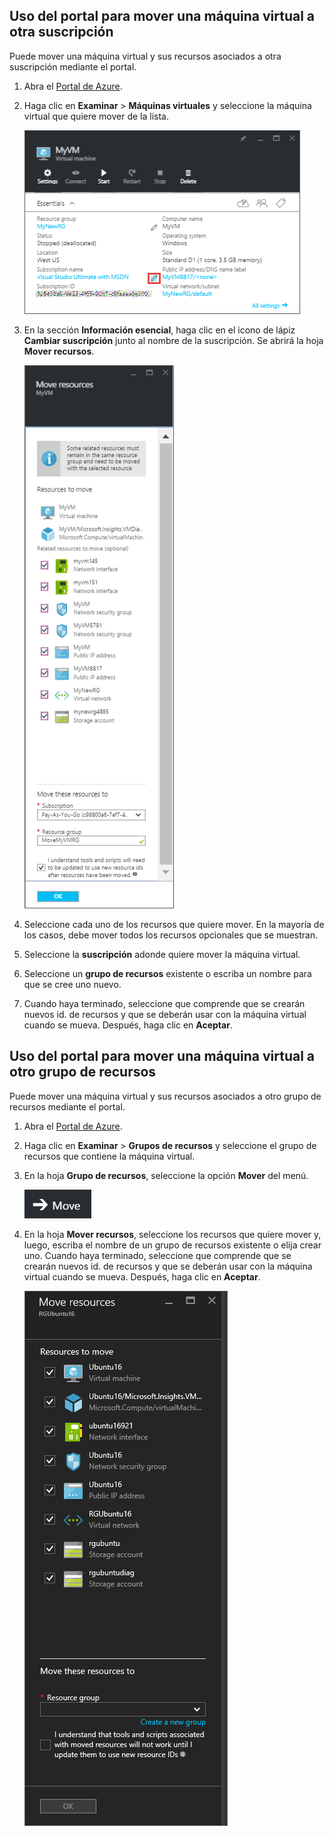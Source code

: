 

## Uso del portal para mover una máquina virtual a otra suscripción
Puede mover una máquina virtual y sus recursos asociados a otra suscripción mediante el portal.

1. Abra el [Portal de Azure](https://portal.azure.com).
2. Haga clic en **Examinar** > **Máquinas virtuales** y seleccione la máquina virtual que quiere mover de la lista.
   
    ![Captura de pantalla de la sección Información esencial donde hace clic en el icono de lápiz para abrir la hoja Mover recursos.](./media/virtual-machines-common-move-vm/move-button.png)
3. En la sección **Información esencial**, haga clic en el icono de lápiz **Cambiar suscripción** junto al nombre de la suscripción. Se abrirá la hoja **Mover recursos**.
   
    ![Captura de pantalla de la hoja Mover recursos.](./media/virtual-machines-common-move-vm/move.png)
4. Seleccione cada uno de los recursos que quiere mover. En la mayoría de los casos, debe mover todos los recursos opcionales que se muestran.
5. Seleccione la **suscripción** adonde quiere mover la máquina virtual.
6. Seleccione un **grupo de recursos** existente o escriba un nombre para que se cree uno nuevo.
7. Cuando haya terminado, seleccione que comprende que se crearán nuevos id. de recursos y que se deberán usar con la máquina virtual cuando se mueva. Después, haga clic en **Aceptar**.

## Uso del portal para mover una máquina virtual a otro grupo de recursos
Puede mover una máquina virtual y sus recursos asociados a otro grupo de recursos mediante el portal.

1. Abra el [Portal de Azure](https://portal.azure.com).
2. Haga clic en **Examinar** > **Grupos de recursos** y seleccione el grupo de recursos que contiene la máquina virtual.
3. En la hoja **Grupo de recursos**, seleccione la opción **Mover** del menú.
   
    ![Captura de pantalla del botón Mover del menú Grupos de recursos.](./media/virtual-machines-common-move-vm/move-rg.png)
4. En la hoja **Mover recursos**, seleccione los recursos que quiere mover y, luego, escriba el nombre de un grupo de recursos existente o elija crear uno. Cuando haya terminado, seleccione que comprende que se crearán nuevos id. de recursos y que se deberán usar con la máquina virtual cuando se mueva. Después, haga clic en **Aceptar**.
   
    ![Captura de pantalla de la hoja Mover recursos.](./media/virtual-machines-common-move-vm/move-rg-list.png)

<!---HONumber=AcomDC_0810_2016-->